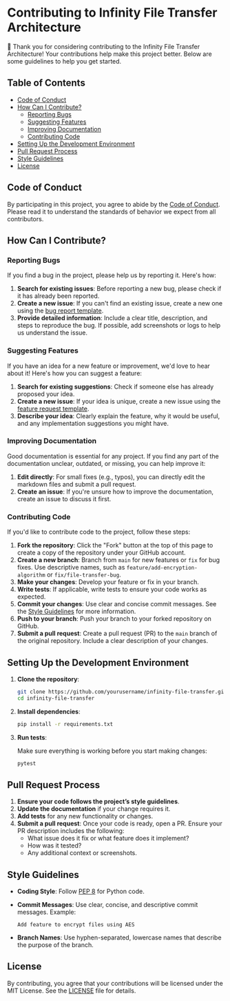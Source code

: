 
# Contributing to Infinity File Transfer Architecture

🎉 Thank you for considering contributing to the Infinity File Transfer Architecture! Your contributions help make this project better. Below are some guidelines to help you get started.

## Table of Contents

- [Code of Conduct](#code-of-conduct)
- [How Can I Contribute?](#how-can-i-contribute)
  - [Reporting Bugs](#reporting-bugs)
  - [Suggesting Features](#suggesting-features)
  - [Improving Documentation](#improving-documentation)
  - [Contributing Code](#contributing-code)
- [Setting Up the Development Environment](#setting-up-the-development-environment)
- [Pull Request Process](#pull-request-process)
- [Style Guidelines](#style-guidelines)
- [License](#license)

## Code of Conduct

By participating in this project, you agree to abide by the [Code of Conduct](CODE_OF_CONDUCT.md). Please read it to understand the standards of behavior we expect from all contributors.

## How Can I Contribute?

### Reporting Bugs

If you find a bug in the project, please help us by reporting it. Here's how:

1. **Search for existing issues**: Before reporting a new bug, please check if it has already been reported.
2. **Create a new issue**: If you can't find an existing issue, create a new one using the [bug report template](.github/ISSUE_TEMPLATE/bug_report.md).
3. **Provide detailed information**: Include a clear title, description, and steps to reproduce the bug. If possible, add screenshots or logs to help us understand the issue.

### Suggesting Features

If you have an idea for a new feature or improvement, we'd love to hear about it! Here's how you can suggest a feature:

1. **Search for existing suggestions**: Check if someone else has already proposed your idea.
2. **Create a new issue**: If your idea is unique, create a new issue using the [feature request template](.github/ISSUE_TEMPLATE/feature_request.md).
3. **Describe your idea**: Clearly explain the feature, why it would be useful, and any implementation suggestions you might have.

### Improving Documentation

Good documentation is essential for any project. If you find any part of the documentation unclear, outdated, or missing, you can help improve it:

1. **Edit directly**: For small fixes (e.g., typos), you can directly edit the markdown files and submit a pull request.
2. **Create an issue**: If you're unsure how to improve the documentation, create an issue to discuss it first.

### Contributing Code

If you'd like to contribute code to the project, follow these steps:

1. **Fork the repository**: Click the "Fork" button at the top of this page to create a copy of the repository under your GitHub account.
2. **Create a new branch**: Branch from `main` for new features or `fix` for bug fixes. Use descriptive names, such as `feature/add-encryption-algorithm` or `fix/file-transfer-bug`.
3. **Make your changes**: Develop your feature or fix in your branch.
4. **Write tests**: If applicable, write tests to ensure your code works as expected.
5. **Commit your changes**: Use clear and concise commit messages. See the [Style Guidelines](#style-guidelines) for more information.
6. **Push to your branch**: Push your branch to your forked repository on GitHub.
7. **Submit a pull request**: Create a pull request (PR) to the `main` branch of the original repository. Include a clear description of your changes.

## Setting Up the Development Environment

1. **Clone the repository**:

    ```bash
    git clone https://github.com/yourusername/infinity-file-transfer.git
    cd infinity-file-transfer
    ```

2. **Install dependencies**:

    ```bash
    pip install -r requirements.txt
    ```

3. **Run tests**:

    Make sure everything is working before you start making changes:

    ```bash
    pytest
    ```

## Pull Request Process

1. **Ensure your code follows the project’s style guidelines**.
2. **Update the documentation** if your change requires it.
3. **Add tests** for any new functionality or changes.
4. **Submit a pull request**: Once your code is ready, open a PR. Ensure your PR description includes the following:
   - What issue does it fix or what feature does it implement?
   - How was it tested?
   - Any additional context or screenshots.

## Style Guidelines

- **Coding Style**: Follow [PEP 8](https://www.python.org/dev/peps/pep-0008/) for Python code.
- **Commit Messages**: Use clear, concise, and descriptive commit messages. Example:

    ```plaintext
    Add feature to encrypt files using AES
    ```

- **Branch Names**: Use hyphen-separated, lowercase names that describe the purpose of the branch.

## License

By contributing, you agree that your contributions will be licensed under the MIT License. See the [LICENSE](LICENSE) file for details.

